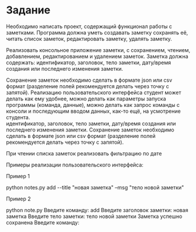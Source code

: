 # Задание
Необходимо написать проект, содержащий функционал работы с заметками. 
Программа должна уметь 
    создавать заметку
    сохранять её,
    читать список заметок, 
    редактировать заметку, 
    удалять заметку.
    
Реализовать консольное приложение заметки, с сохранением, чтением, добавлением, редактированием и удалением заметок.
Заметка должна содержать: 
идентификатор, 
заголовок, 
тело заметки, 
дату/время создания или последнего изменения заметки. 

Сохранение заметок необходимо сделать в формате json или csv формат (разделение полей рекомендуется делать через точку с запятой). Реализацию пользовательского интерфейса студент может делать как ему удобнее, можно делать как параметры запуска программы (команда, данные), можно делать как запрос команды с консоли и последующим вводом данных, как-то ещё, на усмотрение студента.  
    идентификатор, 
    заголовок,
    тело заметки, 
    дату/время создания или последнего изменения заметки. 
Сохранение заметок необходимо сделать в формате json или csv формат 
(разделение полей рекомендуется делать через точку с запятой). 

При чтении списка заметок реализовать фильтрацию по дате

Примеры реализации пользовательского интерфейса:

Пример 1

python notes.py add --title "новая заметка" –msg "тело новой заметки"

Пример 2

python note.py Введите команду: add
Введите заголовок заметки: новая заметка 
Введите тело заметки: тело новой заметки 
Заметка успешно сохранена
Введите команду: